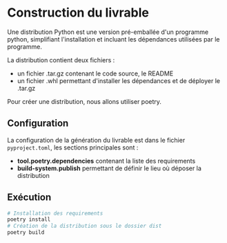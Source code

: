 # Construction du livrable

Une distribution Python est une version pré-emballée d'un programme python, simplifiant l'installation et incluant les dépendances utilisées par le programme.

La distribution contient deux fichiers :
- un fichier .tar.gz contenant le code source, le README
- un fichier .whl permettant d'installer les dépendances et de déployer le .tar.gz

Pour créer une distribution, nous allons utiliser poetry.

## Configuration

La configuration de la génération du livrable est dans le fichier `pyproject.toml`, les sections principales sont :

- **tool.poetry.dependencies** contenant la liste des requirements
- **build-system.publish** permettant de définir le lieu où déposer la distribution

## Exécution

```bash
# Installation des requirements
poetry install
# Création de la distribution sous le dossier dist
poetry build
```